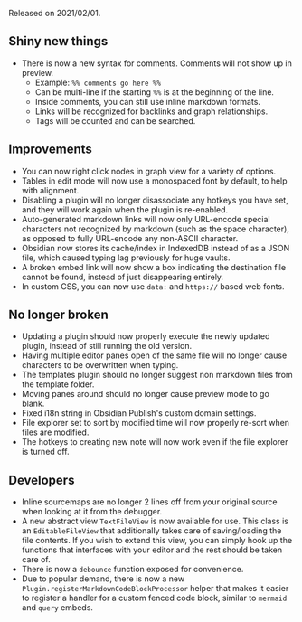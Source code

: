 Released on 2021/02/01.

## Shiny new things

- There is now a new syntax for comments. Comments will not show up in preview.
	- Example: `%% comments go here %%`
	- Can be multi-line if the starting `%%` is at the beginning of the line.
	- Inside comments, you can still use inline markdown formats.
	- Links will be recognized for backlinks and graph relationships.
	- Tags will be counted and can be searched.

## Improvements

- You can now right click nodes in graph view for a variety of options.
- Tables in edit mode will now use a monospaced font by default, to help with alignment.
- Disabling a plugin will no longer disassociate any hotkeys you have set, and they will work again when the plugin is re-enabled.
- Auto-generated markdown links will now only URL-encode special characters not recognized by markdown (such as the space character), as opposed to fully URL-encode any non-ASCII character.
- Obsidian now stores its cache/index in IndexedDB instead of as a JSON file, which caused typing lag previously for huge vaults.
- A broken embed link will now show a box indicating the destination file cannot be found, instead of just disappearing entirely.
- In custom CSS, you can now use `data:` and `https://` based web fonts.

## No longer broken

- Updating a plugin should now properly execute the newly updated plugin, instead of still running the old version.
- Having multiple editor panes open of the same file will no longer cause characters to be overwritten when typing.
- The templates plugin should no longer suggest non markdown files from the template folder.
- Moving panes around should no longer cause preview mode to go blank.
- Fixed i18n string in Obsidian Publish's custom domain settings.
- File explorer set to sort by modified time will now properly re-sort when files are modified.
- The hotkeys to creating new note will now work even if the file explorer is turned off.

## Developers

- Inline sourcemaps are no longer 2 lines off from your original source when looking at it from the debugger.
- A new abstract view `TextFileView` is now available for use. This class is an `EditableFileView` that additionally takes care of saving/loading the file contents. If you wish to extend this view, you can simply hook up the functions that interfaces with your editor and the rest should be taken care of.
- There is now a `debounce` function exposed for convenience.
- Due to popular demand, there is now a new `Plugin.registerMarkdownCodeBlockProcessor` helper that makes it easier to register a handler for a custom fenced code block, similar to `mermaid` and `query` embeds.
